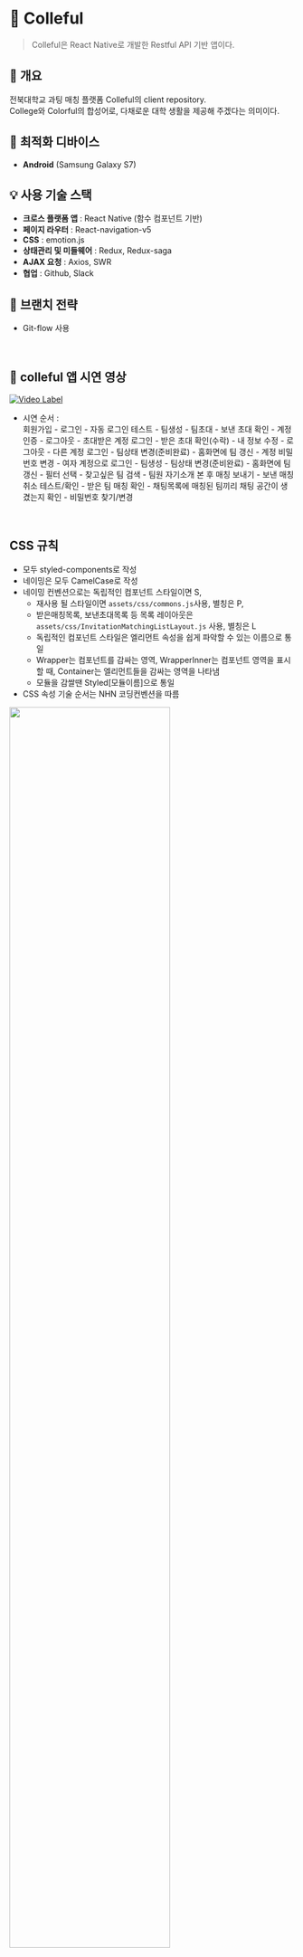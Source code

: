 # 🌈 Colleful
> Colleful은 React Native로 개발한 Restful API 기반 앱이다.  
## 🌻 개요

전북대학교 과팅 매칭 플랫폼 Colleful의 client repository.    
College와 Colorful의 합성어로, 다채로운 대학 생활을 제공해 주겠다는 의미이다.

## 📱 최적화 디바이스
- **Android** (Samsung Galaxy S7)

## 💡 사용 기술 스택

- **크로스 플랫폼 앱** : React Native (함수 컴포넌트 기반)
- **페이지 라우터** : React-navigation-v5
- **CSS** : emotion.js
- **상태관리 및 미들웨어** : Redux, Redux-saga
- **AJAX 요청** : Axios, SWR
- **협업** : Github, Slack

## 🌴 브랜치 전략

- Git-flow 사용

<br>

## 🚀 colleful 앱 시연 영상
[![Video Label](https://user-images.githubusercontent.com/43921054/110058298-7327dc00-7da5-11eb-9272-91820cae6df4.png)](https://www.youtube.com/watch?v=_n_Q75iCp8A)

- 시연 순서 :   
회원가입 - 로그인 - 자동 로그인 테스트 - 팀생성 - 팀초대 - 보낸 초대 확인 - 계정 인증 - 로그아웃 - 초대받은 계정 로그인 - 받은 초대 확인(수락) - 내 정보 수정 - 로그아웃 - 다른 계정 로그인 - 팀상태 변경(준비완료) - 홈화면에 팀 갱신 - 계정 비밀번호 변경 - 여자 계정으로 로그인 - 팀생성 - 팀상태 변경(준비완료) - 홈화면에 팀 갱신 - 필터 선택 - 찾고싶은 팀 검색 - 팀원 자기소개 본 후 매칭 보내기 - 보낸 매칭 취소 테스트/확인 - 받은 팀 매칭 확인 - 채팅목록에 매칭된 팀끼리 채팅 공간이 생겼는지 확인 - 비밀번호 찾기/변경

<br>

## CSS 규칙

- 모두 styled-components로 작성
- 네이밍은 모두 CamelCase로 작성 
- 네이밍 컨벤션으로는 독립적인 컴포넌트 스타일이면 S,   
   - 재사용 될 스타일이면 `assets/css/commons.js`사용, 별칭은 P,    
   - 받은매칭목록, 보낸초대목록 등 목록 레이아웃은 `assets/css/InvitationMatchingListLayout.js` 사용, 별칭은 L   
   - 독립적인 컴포넌트 스타일은 엘리먼트 속성을 쉽게 파악할 수 있는 이름으로 통일   
   - Wrapper는 컴포넌트를 감싸는 영역, WrapperInner는 컴포넌트 영역을 표시할 때, Container는 엘리먼트들을 감싸는 영역을 나타냄   
   - 모듈을 감쌀땐 Styled[모듈이름]으로 통일   
- CSS 속성 기술 순서는 NHN 코딩컨벤션을 따름

<img src="https://user-images.githubusercontent.com/43921054/119236369-fcafa480-bb71-11eb-8230-49201cc3741a.png" width="75%" >

> 출처 : https://nuli.navercorp.com/data/convention/NHN_Coding_Conventions_for_Markup_Languages.pdf

<br>

## 📱 화면 구성

### 인증 관련

| 로그인 | 회원가입 | 회원가입 |
|:---:|:---:|:---:|
| <img src="https://user-images.githubusercontent.com/43921054/120579304-40ec5000-c462-11eb-90d6-f38b4a83010e.jpg" width="100%" > | <img src="https://user-images.githubusercontent.com/43921054/120579361-56fa1080-c462-11eb-902c-bf6c711798fb.jpg" width="100%" >  | <img src="https://user-images.githubusercontent.com/43921054/120579388-65482c80-c462-11eb-8562-5bfd04908c36.jpg" width="100%">  |

| 비밀번호 찾기/변경 | 이메일 인증 성공후 비밀번호 변경  | 변경 성공 |
|:---:|:---:|:---:|
| <img src="https://user-images.githubusercontent.com/43921054/120579497-932d7100-c462-11eb-8ec1-3b8990e8d6b7.jpg" width="100%"> | <img src="https://user-images.githubusercontent.com/43921054/120579712-f5867180-c462-11eb-9df2-640fdc9de617.jpg" width="100%" >  | <img src="https://user-images.githubusercontent.com/43921054/120579767-0931d800-c463-11eb-990d-3d36b49dcad3.jpg" width="100%">  |

### 로그인 후

| 홈 | 홈 (팀 필터) | 홈 (팀 검색) |
|:---:|:---:|:---:|
| <img src="https://user-images.githubusercontent.com/43921054/120579947-4b5b1980-c463-11eb-99a5-f4343ce737ea.jpg" width="100%"> | <img src="https://user-images.githubusercontent.com/43921054/120579978-557d1800-c463-11eb-8e5e-8669cbcc7063.jpg" width="100%">  | <img src="https://user-images.githubusercontent.com/43921054/120579991-57df7200-c463-11eb-9018-aedc2f72e4c6.jpg" width="100%">  |

| 팀 매칭 전 유저정보 보기 (이미지) | 팀 매칭 전 유저정보 보기 (자기소개) | 매칭 신청 |
|:---:|:---:|:---:|
| <img src="https://user-images.githubusercontent.com/43921054/120580080-865d4d00-c463-11eb-8009-e3fcce9cc171.jpg" width="100%"> | <img src="https://user-images.githubusercontent.com/43921054/120580085-878e7a00-c463-11eb-937f-5d7206ea8bc2.jpg" width="100%">  | <img src="https://user-images.githubusercontent.com/43921054/120580094-89f0d400-c463-11eb-813c-0b86c21bafeb.jpg" width="100%">  |

| 마이페이지 | 계정 (본인 인증) | 계정(회원정보 수정, 로그아웃, 회원탈퇴) |
|:---:|:---:|:---:|
| <img src="https://user-images.githubusercontent.com/43921054/120580514-49458a80-c464-11eb-9ddf-374ca7184411.jpg" width="100%"> | <img src="https://user-images.githubusercontent.com/43921054/120580518-4a76b780-c464-11eb-948f-6386ca1d7d53.jpg" width="100%">  | <img src="https://user-images.githubusercontent.com/43921054/120580521-4c407b00-c464-11eb-8da3-6e48cf39924b.jpg" width="100%">  |

| 프로필 관리 | 프로필 변경 선택 | 프로필 변경 |
|:---:|:---:|:---:|
| <img src="https://user-images.githubusercontent.com/43921054/110082671-03c7e180-7dd1-11eb-8cce-a8411f7ac247.jpg" width="100%"> | <img src="https://user-images.githubusercontent.com/43921054/110082682-06c2d200-7dd1-11eb-94ab-1577f48524ee.jpg" width="100%">  | <img src="https://user-images.githubusercontent.com/43921054/110082689-088c9580-7dd1-11eb-9021-777ba3d65c22.jpg" width="100%">  |

| 팀생성 | 팀생성 | 팀초대 |
|:---:|:---:|:---:|
| <img src="https://user-images.githubusercontent.com/43921054/120580581-65e1c280-c464-11eb-85b0-b5dc0dcfba37.jpg" width="100%"> | <img src="https://user-images.githubusercontent.com/43921054/120580586-6712ef80-c464-11eb-85f0-484b40eddb60.jpg" width="100%">  | <img src="https://user-images.githubusercontent.com/43921054/120580589-68441c80-c464-11eb-8d47-a3c5995bdb73.jpg" width="100%">  |

| 팀목록 | 팀삭제 (팀원은 팀나가기) | 팀삭제 |
|:---:|:---:|:---:|
| <img src="https://user-images.githubusercontent.com/43921054/120580730-a3465000-c464-11eb-9654-6a26a898f4c4.jpg" width="100%"> | <img src="https://user-images.githubusercontent.com/43921054/120581651-1dc39f80-c466-11eb-9e03-c9c9ecd17e19.jpg" width="100%">  | <img src="https://user-images.githubusercontent.com/43921054/120581655-2025f980-c466-11eb-93a7-04de0593720e.jpg" width="100%">  |

| 팀 상태변경(매칭 완료) | 팀 상태변경(멤버 구성중) | 팀 상태변경(준비 완료) |
|:---:|:---:|:---:|
| <img src="https://user-images.githubusercontent.com/43921054/120581645-1a301880-c466-11eb-8efe-587edd826980.jpg" width="100%"> | <img src="https://user-images.githubusercontent.com/43921054/120580734-a4777d00-c464-11eb-8494-8fc5e733c8d6.jpg" width="100%">  | <img src="https://user-images.githubusercontent.com/43921054/120580963-fa4c2500-c464-11eb-9189-fac465c67e9e.jpg" width="100%">  |

<table>
 <thead>
  <tr>
   <th align="center">채팅목록(매칭 x)</th>
   <th align="center">채팅목록(매칭 완료)</th>
  </tr>
 </thead>
 <tbody>
  <tr>
   <td width="279px" align="center"> <img src="https://user-images.githubusercontent.com/43921054/120582509-86f7e280-c467-11eb-939c-f356ec8ffea1.jpg" width="100%"></td>
   <td width="279px" align="center"> <img src="https://user-images.githubusercontent.com/43921054/120582513-88290f80-c467-11eb-9a32-2722f4d8a980.jpg" width="100%"></td>
  </tr>
 </tbody>
</table>

<table>
 <thead>
  <tr>
   <th align="center">받은 초대목록</th>
   <th align="center">받은 초대목록</th>
  </tr>
 </thead>
 <tbody>
  <tr>
   <td width="279px" align="center"> <img src="https://user-images.githubusercontent.com/43921054/120582017-b823e300-c466-11eb-8762-90ecadaaded7.jpg" width="100%"></td>
   <td width="279px" align="center"> <img src="https://user-images.githubusercontent.com/43921054/120582023-b9eda680-c466-11eb-98d4-1fef863fae5b.jpg" width="100%"></td>
  </tr>
 </tbody>
</table>

<table>
 <thead>
  <tr>
   <th align="center">보낸 초대목록</th>
   <th align="center">보낸 초대목록</th>
  </tr>
 </thead>
 <tbody>
  <tr>
   <td width="279px" align="center"> <img src="https://user-images.githubusercontent.com/43921054/120582088-dab5fc00-c466-11eb-9e59-18331c6b138e.jpg" width="100%"></td>
   <td width="279px" align="center"> <img src="https://user-images.githubusercontent.com/43921054/120582092-ddb0ec80-c466-11eb-9f24-eae19deb58c2.jpg" width="100%"></td>
  </tr>
 </tbody>
</table>

<table>
 <thead>
  <tr>
   <th align="center">받은 매칭목록</th>
   <th align="center">받은 매칭목록</th>
  </tr>
 </thead>
 <tbody>
  <tr>
   <td width="279px" align="center"> <img src="https://user-images.githubusercontent.com/43921054/120582169-fde0ab80-c466-11eb-8c03-e3db2e9181ed.jpg" width="100%"></td>
   <td width="279px" align="center"> <img src="https://user-images.githubusercontent.com/43921054/120582183-03d68c80-c467-11eb-910d-8220a7cd3d01.jpg" width="100%"></td>
  </tr>
 </tbody>
</table>

<table>
 <thead>
  <tr>
   <th align="center">보낸 매칭목록</th>
   <th align="center">보낸 매칭목록</th>
  </tr>
 </thead>
 <tbody>
  <tr>
   <td width="279px" align="center"> <img src="https://user-images.githubusercontent.com/43921054/120582269-27013c00-c467-11eb-9649-92bda18bb88b.jpg" width="100%"></td>
   <td width="279px" align="center"> <img src="https://user-images.githubusercontent.com/43921054/120582274-28326900-c467-11eb-97c8-a37b71e70110.jpg" width="100%"></td>
  </tr>
 </tbody>
</table>


## 👩🏻‍💻 기타
- [Colleful server repo](https://github.com/colleful/server)
- [API.md](https://github.com/colleful/server/blob/develop/API.md)
